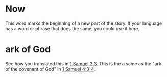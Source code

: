 # Now

This word marks the beginning of a new part of the story. If your language has a word or phrase that does the same, you could use it here.

# ark of God

See how you translated this in [1 Samuel 3:3](../03/03.md). This is the a same as the "ark of the covenant of God" in [1 Samuel 4:3-4](../04/03.md).

